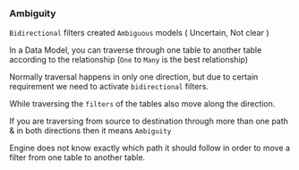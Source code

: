 ### Ambiguity 

`Bidirectional` filters created `Ambiguous` models ( Uncertain, Not clear )

In a Data Model, you can traverse through one table to another table according to the relationship (`One` to `Many` is the best relationship)

Normally traversal happens in only one direction, but due to certain requirement we need to activate `bidirectional` filters.

While traversing the `filters` of the tables also move along the direction.

If you are traversing from source to destination through more than one path & in both directions then it means `Ambiguity`

Engine does not know exactly which path it should follow in order to move a filter from one table to another table.
